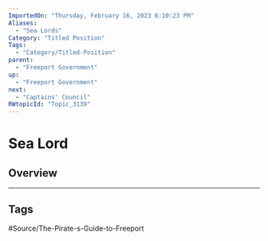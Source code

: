 ```yaml
---
ImportedOn: "Thursday, February 16, 2023 6:10:23 PM"
Aliases:
  - "Sea Lords"
Category: "Titled Position"
Tags:
  - "Category/Titled-Position"
parent:
  - "Freeport Government"
up:
  - "Freeport Government"
next:
  - "Captains' Council"
RWtopicId: "Topic_3139"
---
```

# Sea Lord
## Overview

---
## Tags
#Source/The-Pirate-s-Guide-to-Freeport

